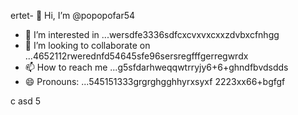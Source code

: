 ertet- 👋 Hi, I’m @popopofar54
- 👀 I’m interested in ...wersdfe3336sdfcxcvxvxcxxzdvbxcfnhgg
- 💞️ I’m looking to collaborate on ...4652112rwerednfd54645sfe96sersregfffgerregwrdx
- 📫 How to reach me ...g5sfdarhweqqwtrryjy6+6+ghndfbvdsdds
- 😄 Pronouns: ...545151333grgrghgghhyrxsyxf
2223xx66+bgfgf
<!---vxcvchghndsfff
popopofar/popopofar is a ✨ special ✨ repository because its `README.md` (this file) appears on your GitHub profile.ggfbf cvcxcxcxk
You can click the Preview link to take a look at your changes.
--->
c
asd
5
